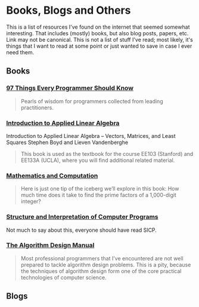# Books, Blogs and Others

This is a list of resources I've found on the internet that seemed somewhat
interesting.
That includes (mostly) books, but also blog posts, papers, etc.
Link may not be canonical.
This is not a list of stuff I've read;
most likely, it's things that I want to read at some point
or just wanted to save in case I ever need them.

## Books

### [97 Things Every Programmer Should Know](https://97-things-every-x-should-know.gitbooks.io/97-things-every-programmer-should-know/content/en/index.html)

> Pearls of wisdom for programmers collected from leading practitioners.

### [Introduction to Applied Linear Algebra](https://web.stanford.edu/~boyd/vmls/)

Introduction to Applied Linear Algebra – Vectors, Matrices, and Least Squares
Stephen Boyd and Lieven Vandenberghe

> This book is used as the textbook for the course EE103 (Stanford) and EE133A (UCLA), where you will find additional related material.

### [Mathematics and Computation](https://www.math.ias.edu/files/Website03-25-19.pdf)

> Here is just one tip of the iceberg we’ll explore in this book: How much time does it take to find the prime factors of a 1,000-digit integer?

### [Structure and Interpretation of Computer Programs](https://sarabander.github.io/sicp/)

Not much to say about this, everyone should have read SICP.

### [The Algorithm Design Manual](http://mimoza.marmara.edu.tr/~msakalli/cse706_12/SkienaTheAlgorithmDesignManual.pdf)

> Most professional programmers that I’ve encountered are not well prepared to tackle algorithm design problems. This is a pity, because the techniques of algorithm design form one of the core practical technologies of computer science.

## Blogs

